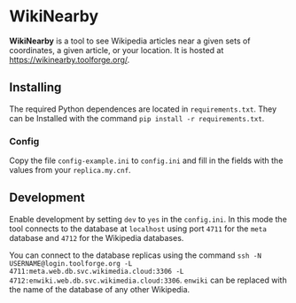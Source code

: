 # WikiNearby

**WikiNearby** is a tool to see Wikipedia articles near a given sets of coordinates, a given article, or your location. It is hosted at <https://wikinearby.toolforge.org/>.

## Installing

The required Python dependences are located in `requirements.txt`. They can be Installed with the command `pip install -r requirements.txt`.

### Config

Copy the file `config-example.ini` to `config.ini` and fill in the fields with the values from your `replica.my.cnf`.

## Development

Enable development by setting `dev` to `yes` in the `config.ini`. In this mode the tool connects to the database at `localhost` using port `4711` for the `meta` database and `4712` for the Wikipedia databases.

You can connect to the database replicas using the command `ssh -N USERNAME@login.toolforge.org -L 4711:meta.web.db.svc.wikimedia.cloud:3306 -L 4712:enwiki.web.db.svc.wikimedia.cloud:3306`. `enwiki` can be replaced with the name of the database of any other Wikipedia.
